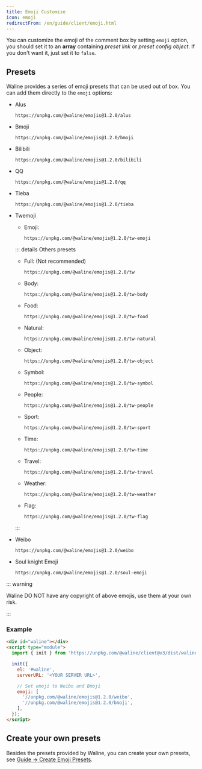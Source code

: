 ```yaml
---
title: Emoji Customize
icon: emoji
redirectFrom: /en/guide/client/emoji.html
---
```


You can customize the emoji of the comment box by setting `emoji` option, you should set it to an **array** containing _preset link_ or _preset config object_. If you don't want it, just set it to `false`.

<!-- more -->

## Presets

Waline provides a series of emoji presets that can be used out of box. You can add them directly to the `emoji` options:

- Alus

  ```http
  https://unpkg.com/@waline/emojis@1.2.0/alus
  ```

- Bmoji

  ```http
  https://unpkg.com/@waline/emojis@1.2.0/bmoji
  ```

- Bilibili

  ```http
  https://unpkg.com/@waline/emojis@1.2.0/bilibili
  ```

- QQ

  ```http
  https://unpkg.com/@waline/emojis@1.2.0/qq
  ```

- Tieba

  ```http
  https://unpkg.com/@waline/emojis@1.2.0/tieba
  ```

- Twemoji

  - Emoji:

    ```http
    https://unpkg.com/@waline/emojis@1.2.0/tw-emoji
    ```

  ::: details Others presets

  - Full: (Not recommended)

    ```http
    https://unpkg.com/@waline/emojis@1.2.0/tw
    ```

  - Body:

    ```http
    https://unpkg.com/@waline/emojis@1.2.0/tw-body
    ```

  - Food:

    ```http
    https://unpkg.com/@waline/emojis@1.2.0/tw-food
    ```

  - Natural:

    ```http
    https://unpkg.com/@waline/emojis@1.2.0/tw-natural
    ```

  - Object:

    ```http
    https://unpkg.com/@waline/emojis@1.2.0/tw-object
    ```

  - Symbol:

    ```http
    https://unpkg.com/@waline/emojis@1.2.0/tw-symbol
    ```

  - People:

    ```http
    https://unpkg.com/@waline/emojis@1.2.0/tw-people
    ```

  - Sport:

    ```http
    https://unpkg.com/@waline/emojis@1.2.0/tw-sport
    ```

  - Time:

    ```http
    https://unpkg.com/@waline/emojis@1.2.0/tw-time
    ```

  - Travel:

    ```http
    https://unpkg.com/@waline/emojis@1.2.0/tw-travel
    ```

  - Weather:

    ```http
    https://unpkg.com/@waline/emojis@1.2.0/tw-weather
    ```

  - Flag:

    ```http
    https://unpkg.com/@waline/emojis@1.2.0/tw-flag
    ```

  :::

- Weibo

  ```http
  https://unpkg.com/@waline/emojis@1.2.0/weibo
  ```

- Soul knight Emoji

  ```http
  https://unpkg.com/@waline/emojis@1.2.0/soul-emoji
  ```

::: warning

Waline DO NOT have any copyright of above emojis, use them at your own risk.

:::

### Example

```html
<div id="waline"></div>
<script type="module">
  import { init } from 'https://unpkg.com/@waline/client@v3/dist/waline.js';

  init({
    el: '#waline',
    serverURL: '<YOUR SERVER URL>',

    // Set emoji to Weibo and Bmoji
    emoji: [
      '//unpkg.com/@waline/emojis@1.2.0/weibo',
      '//unpkg.com/@waline/emojis@1.2.0/bmoji',
    ],
  });
</script>
```

## Create your own presets

Besides the presets provided by Waline, you can create your own presets, see [Guide → Create Emoji Presets](../../cookbook/customize/emoji.md).
